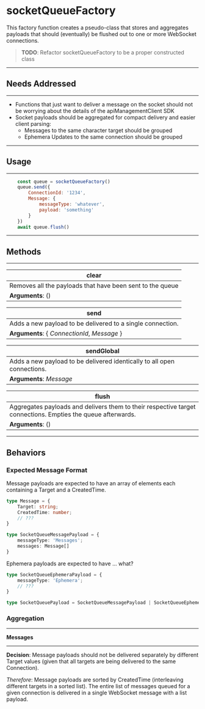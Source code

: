 # socketQueueFactory
This factory function creates a pseudo-class that stores and aggregates payloads that should 
(eventually) be flushed out to one or more WebSocket connections.

> **TODO**: Refactor socketQueueFactory to be a proper constructed class
---
## Needs Addressed
---
- Functions that just want to deliver a message on the socket should not be worrying about
    the details of the apiManagementClient SDK
- Socket payloads should be aggregated for compact delivery and easier client parsing:
    - Messages to the same character target should be grouped
    - Ephemera Updates to the same connection should be grouped

---
## Usage
---
```js
    const queue = socketQueueFactory()
    queue.send({
        ConnectionId: '1234',
        Message: {
            messageType: 'whatever',
            payload: 'something'
        }
    })
    await queue.flush()
```
---
## Methods
---
| clear |
| --- |
| Removes all the payloads that have been sent to the queue |
| **Arguments**: () |

| send |
| --- |
| Adds a new payload to be delivered to a single connection. |
| **Arguments**: { *ConnectionId*, *Message* } |

| sendGlobal |
| --- |
| Adds a new payload to be delivered identically to all open connections. |
| **Arguments**: *Message* |

| flush |
| --- |
| Aggregates payloads and delivers them to their respective target connections.  Empties the queue afterwards. |
| **Arguments**: ()

---

## Behaviors

### Expected Message Format
Message payloads are expected to have an array of elements each containing a Target and a CreatedTime.

```ts
type Message = {
    Target: string;
    CreatedTime: number;
    // ???
}

type SocketQueueMessagePayload = {
    messageType: 'Messages';
    messages: Message[]
}
```
Ephemera payloads are expected to have ... what?
```ts
type SocketQueueEphemeraPayload = {
    messageType: 'Ephemera';
    // ???
}

type SocketQueuePayload = SocketQueueMessagePayload | SocketQueueEphemeraPayload
```

### Aggregation

---

**Messages**

---

**Decision**:  Message payloads should not be delivered separately by different Target values (given that
all targets are being delivered to the same Connection).

*Therefore*:  Message payloads are sorted by CreatedTime (interleaving different targets in a sorted
list).  The entire list of messages queued for a given connection is delivered in a single WebSocket
message with a list payload.
